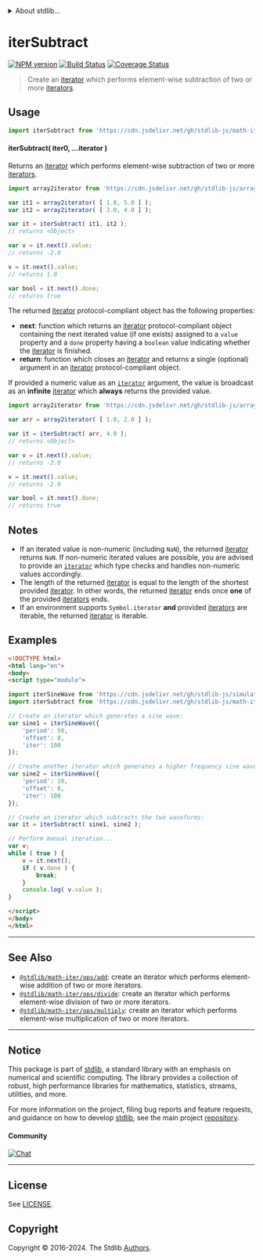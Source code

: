 <!--

@license Apache-2.0

Copyright (c) 2019 The Stdlib Authors.

Licensed under the Apache License, Version 2.0 (the "License");
you may not use this file except in compliance with the License.
You may obtain a copy of the License at

   http://www.apache.org/licenses/LICENSE-2.0

Unless required by applicable law or agreed to in writing, software
distributed under the License is distributed on an "AS IS" BASIS,
WITHOUT WARRANTIES OR CONDITIONS OF ANY KIND, either express or implied.
See the License for the specific language governing permissions and
limitations under the License.

-->


<details>
  <summary>
    About stdlib...
  </summary>
  <p>We believe in a future in which the web is a preferred environment for numerical computation. To help realize this future, we've built stdlib. stdlib is a standard library, with an emphasis on numerical and scientific computation, written in JavaScript (and C) for execution in browsers and in Node.js.</p>
  <p>The library is fully decomposable, being architected in such a way that you can swap out and mix and match APIs and functionality to cater to your exact preferences and use cases.</p>
  <p>When you use stdlib, you can be absolutely certain that you are using the most thorough, rigorous, well-written, studied, documented, tested, measured, and high-quality code out there.</p>
  <p>To join us in bringing numerical computing to the web, get started by checking us out on <a href="https://github.com/stdlib-js/stdlib">GitHub</a>, and please consider <a href="https://opencollective.com/stdlib">financially supporting stdlib</a>. We greatly appreciate your continued support!</p>
</details>

# iterSubtract

[![NPM version][npm-image]][npm-url] [![Build Status][test-image]][test-url] [![Coverage Status][coverage-image]][coverage-url] <!-- [![dependencies][dependencies-image]][dependencies-url] -->

> Create an [iterator][mdn-iterator-protocol] which performs element-wise subtraction of two or more [iterators][mdn-iterator-protocol].

<!-- Section to include introductory text. Make sure to keep an empty line after the intro `section` element and another before the `/section` close. -->

<section class="intro">

</section>

<!-- /.intro -->

<!-- Package usage documentation. -->



<section class="usage">

## Usage

```javascript
import iterSubtract from 'https://cdn.jsdelivr.net/gh/stdlib-js/math-iter-ops-subtract@esm/index.mjs';
```

#### iterSubtract( iter0, ...iterator )

Returns an [iterator][mdn-iterator-protocol] which performs element-wise subtraction of two or more [iterators][mdn-iterator-protocol].

```javascript
import array2iterator from 'https://cdn.jsdelivr.net/gh/stdlib-js/array-to-iterator@esm/index.mjs';

var it1 = array2iterator( [ 1.0, 5.0 ] );
var it2 = array2iterator( [ 3.0, 4.0 ] );

var it = iterSubtract( it1, it2 );
// returns <Object>

var v = it.next().value;
// returns -2.0

v = it.next().value;
// returns 1.0

var bool = it.next().done;
// returns true
```

The returned [iterator][mdn-iterator-protocol] protocol-compliant object has the following properties:

-   **next**: function which returns an [iterator][mdn-iterator-protocol] protocol-compliant object containing the next iterated value (if one exists) assigned to a `value` property and a `done` property having a `boolean` value indicating whether the [iterator][mdn-iterator-protocol] is finished.
-   **return**: function which closes an [iterator][mdn-iterator-protocol] and returns a single (optional) argument in an [iterator][mdn-iterator-protocol] protocol-compliant object.

If provided a numeric value as an [`iterator`][mdn-iterator-protocol] argument, the value is broadcast as an **infinite** [iterator][mdn-iterator-protocol] which **always** returns the provided value.

```javascript
import array2iterator from 'https://cdn.jsdelivr.net/gh/stdlib-js/array-to-iterator@esm/index.mjs';

var arr = array2iterator( [ 1.0, 2.0 ] );

var it = iterSubtract( arr, 4.0 );
// returns <Object>

var v = it.next().value;
// returns -3.0

v = it.next().value;
// returns -2.0

var bool = it.next().done;
// returns true
```

</section>

<!-- /.usage -->

<!-- Package usage notes. Make sure to keep an empty line after the `section` element and another before the `/section` close. -->

<section class="notes">

## Notes

-   If an iterated value is non-numeric (including `NaN`), the returned [iterator][mdn-iterator-protocol] returns `NaN`. If non-numeric iterated values are possible, you are advised to provide an [`iterator`][mdn-iterator-protocol] which type checks and handles non-numeric values accordingly.
-   The length of the returned [iterator][mdn-iterator-protocol] is equal to the length of the shortest provided [iterator][mdn-iterator-protocol]. In other words, the returned [iterator][mdn-iterator-protocol] ends once **one** of the provided [iterators][mdn-iterator-protocol] ends.
-   If an environment supports `Symbol.iterator` **and** provided [iterators][mdn-iterator-protocol] are iterable, the returned [iterator][mdn-iterator-protocol] is iterable.

</section>

<!-- /.notes -->

<!-- Package usage examples. -->

<section class="examples">

## Examples

<!-- eslint no-undef: "error" -->

```html
<!DOCTYPE html>
<html lang="en">
<body>
<script type="module">

import iterSineWave from 'https://cdn.jsdelivr.net/gh/stdlib-js/simulate-iter-sine-wave@esm/index.mjs';
import iterSubtract from 'https://cdn.jsdelivr.net/gh/stdlib-js/math-iter-ops-subtract@esm/index.mjs';

// Create an iterator which generates a sine wave:
var sine1 = iterSineWave({
    'period': 50,
    'offset': 0,
    'iter': 100
});

// Create another iterator which generates a higher frequency sine wave:
var sine2 = iterSineWave({
    'period': 10,
    'offset': 0,
    'iter': 100
});

// Create an iterator which subtracts the two waveforms:
var it = iterSubtract( sine1, sine2 );

// Perform manual iteration...
var v;
while ( true ) {
    v = it.next();
    if ( v.done ) {
        break;
    }
    console.log( v.value );
}

</script>
</body>
</html>
```

</section>

<!-- /.examples -->

<!-- Section to include cited references. If references are included, add a horizontal rule *before* the section. Make sure to keep an empty line after the `section` element and another before the `/section` close. -->

<section class="references">

</section>

<!-- /.references -->

<!-- Section for related `stdlib` packages. Do not manually edit this section, as it is automatically populated. -->

<section class="related">

* * *

## See Also

-   <span class="package-name">[`@stdlib/math-iter/ops/add`][@stdlib/math/iter/ops/add]</span><span class="delimiter">: </span><span class="description">create an iterator which performs element-wise addition of two or more iterators.</span>
-   <span class="package-name">[`@stdlib/math-iter/ops/divide`][@stdlib/math/iter/ops/divide]</span><span class="delimiter">: </span><span class="description">create an iterator which performs element-wise division of two or more iterators.</span>
-   <span class="package-name">[`@stdlib/math-iter/ops/multiply`][@stdlib/math/iter/ops/multiply]</span><span class="delimiter">: </span><span class="description">create an iterator which performs element-wise multiplication of two or more iterators.</span>

</section>

<!-- /.related -->

<!-- Section for all links. Make sure to keep an empty line after the `section` element and another before the `/section` close. -->


<section class="main-repo" >

* * *

## Notice

This package is part of [stdlib][stdlib], a standard library with an emphasis on numerical and scientific computing. The library provides a collection of robust, high performance libraries for mathematics, statistics, streams, utilities, and more.

For more information on the project, filing bug reports and feature requests, and guidance on how to develop [stdlib][stdlib], see the main project [repository][stdlib].

#### Community

[![Chat][chat-image]][chat-url]

---

## License

See [LICENSE][stdlib-license].


## Copyright

Copyright &copy; 2016-2024. The Stdlib [Authors][stdlib-authors].

</section>

<!-- /.stdlib -->

<!-- Section for all links. Make sure to keep an empty line after the `section` element and another before the `/section` close. -->

<section class="links">

[npm-image]: http://img.shields.io/npm/v/@stdlib/math-iter-ops-subtract.svg
[npm-url]: https://npmjs.org/package/@stdlib/math-iter-ops-subtract

[test-image]: https://github.com/stdlib-js/math-iter-ops-subtract/actions/workflows/test.yml/badge.svg?branch=v0.2.2
[test-url]: https://github.com/stdlib-js/math-iter-ops-subtract/actions/workflows/test.yml?query=branch:v0.2.2

[coverage-image]: https://img.shields.io/codecov/c/github/stdlib-js/math-iter-ops-subtract/main.svg
[coverage-url]: https://codecov.io/github/stdlib-js/math-iter-ops-subtract?branch=main

<!--

[dependencies-image]: https://img.shields.io/david/stdlib-js/math-iter-ops-subtract.svg
[dependencies-url]: https://david-dm.org/stdlib-js/math-iter-ops-subtract/main

-->

[chat-image]: https://img.shields.io/gitter/room/stdlib-js/stdlib.svg
[chat-url]: https://app.gitter.im/#/room/#stdlib-js_stdlib:gitter.im

[stdlib]: https://github.com/stdlib-js/stdlib

[stdlib-authors]: https://github.com/stdlib-js/stdlib/graphs/contributors

[umd]: https://github.com/umdjs/umd
[es-module]: https://developer.mozilla.org/en-US/docs/Web/JavaScript/Guide/Modules

[deno-url]: https://github.com/stdlib-js/math-iter-ops-subtract/tree/deno
[deno-readme]: https://github.com/stdlib-js/math-iter-ops-subtract/blob/deno/README.md
[umd-url]: https://github.com/stdlib-js/math-iter-ops-subtract/tree/umd
[umd-readme]: https://github.com/stdlib-js/math-iter-ops-subtract/blob/umd/README.md
[esm-url]: https://github.com/stdlib-js/math-iter-ops-subtract/tree/esm
[esm-readme]: https://github.com/stdlib-js/math-iter-ops-subtract/blob/esm/README.md
[branches-url]: https://github.com/stdlib-js/math-iter-ops-subtract/blob/main/branches.md

[stdlib-license]: https://raw.githubusercontent.com/stdlib-js/math-iter-ops-subtract/main/LICENSE

[mdn-iterator-protocol]: https://developer.mozilla.org/en-US/docs/Web/JavaScript/Reference/Iteration_protocols#The_iterator_protocol

<!-- <related-links> -->

[@stdlib/math/iter/ops/add]: https://github.com/stdlib-js/math-iter-ops-add/tree/esm

[@stdlib/math/iter/ops/divide]: https://github.com/stdlib-js/math-iter-ops-divide/tree/esm

[@stdlib/math/iter/ops/multiply]: https://github.com/stdlib-js/math-iter-ops-multiply/tree/esm

<!-- </related-links> -->

</section>

<!-- /.links -->

